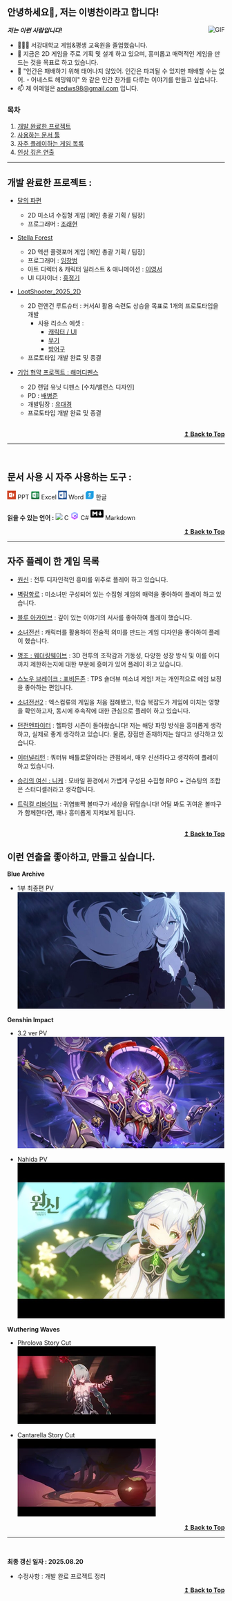 <h2 title="hehehe"> 안녕하세요👋, 저는 이병찬이라고 합니다!</h2>
 
  <img align="right" alt="GIF" src="https://media.giphy.com/media/LmNwrBhejkK9EFP504/giphy.gif" />


***저는 이런 사람입니다!***

- 👨🏽‍💻 서강대학교 게임&평생 교육원을 졸업했습니다.
- 🌱 지금은 2D 게임을 주로 기획 및 설계 하고 있으며, 흥미롭고 매력적인 게임을 만드는 것을 목표로 하고 있습니다.
- 💬 "인간은 패배하기 위해 태어나지 않았어. 인간은 파괴될 수 있지만 패배할 수는 없어. - 어네스트 헤밍웨이" 와 같은 인간 찬가를 다루는 이야기를 만들고 싶습니다.
- 📫 제 이메일은 [aedws98@gmail.com](mailto:aedws98@gmail.com) 입니다.

### 목차
 1. [개발 완료한 프로젝트](#개발-완료한-프로젝트-)<br>
 2. [사용하는 문서 툴](#문서-사용-시-자주-사용하는-도구-)<br>
 3. [자주 플레이하는 게임 목록](#자주-플레이-한-게임-목록)<br>
 4. [인상 깊은 연출](#이런-연출을-좋아하고-만들고-싶습니다)<br>

-----

## **개발 완료한 프로젝트 :**

- [달의 파편](https://drive.google.com/file/d/1_F57CeFbwKo_CsG3QpBL20tzLBatSu4G/view?usp=sharing)
  - 2D 미소녀 수집형 게임 [메인 총괄 기획 / 팀장]
  - 프로그래머 : [조래현](https://github.com/project-narh) <br>

- [Stella Forest](https://drive.google.com/file/d/17hvFrx4CyN_hIBPPRNo11NH3e97FaOR9/view?usp=drive_link)
  - 2D 액션 플랫포머 게임 [메인 총괄 기획 / 팀장]
  - 프로그래머 : [임창범](https://github.com/ckdqja581592)  
  - 아트 디렉터 & 캐릭터 일러스트 & 애니메이션 : [이영서](https://x.com/Takashi__0710?t=0UlmOuHtDp466KzLUVoijA&s=09)
  - UI 디자이너 : [홍정기](https://www.pixiv.net/users/22775264) <br>

- [LootShooter_2025_2D](https://github.com/aedws/LootShooter_2025_2D)
  - 2D 런앤건 루트슈터 : 커서AI 활용 숙련도 상승을 목표로 1개의 프로토타입을 개발
    - 사용 리소스 에셋 :
      - [캐릭터 / UI](https://assetstore.unity.com/packages/2d/undead-survivor-assets-pack-238068)
      - [무기](https://assetstore.unity.com/packages/2d/2d-kit-firearms-weapon-237593)
      - [방어구](https://assetstore.unity.com/packages/2d/gui/icons/110-free-armor-and-jewelry-icons-243902)
  - 프로토타입 개발 완료 및 종결

- [기업 협약 프로젝트 : 해머디펜스]()
  - 2D 랜덤 유닛 디펜스 [수치/밸런스 디자인]
  - PD : [배병준](jaemgoda@gmail.com)
  - 개발팀장 : [유대경](https://github.com/kere0)
  - 프로토타입 개발 완료 및 종결
<br>
<div align="right">
    <b><a href="#-table-of-contents">↥ Back to Top</a></b>
</div>

-----
<br>

## **문서 사용 시 자주 사용하는 도구 :** 

<img src="icon/PowerPoint.png" width="20"> PPT <img src="icon/excel.png" width="20"> Excel
<img src="icon/Word.png" width="20"> Word
<img src="icon/hanword.png" width="20"> 한글

**읽을 수 있는 언어 :**
 <img src="https://img.icons8.com/nolan/96/c.png" width="20"> C
 <img src="icon/csharp.png" width="20"> C# 
 <img src="icon/markdown.svg" width="30"> Markdown
 <br>

<div align="right">
    <b><a href="#-table-of-contents">↥ Back to Top</a></b>
</div>

-----
## **자주 플레이 한 게임 목록** 

  - [원신](https://genshin.hoyoverse.com/ko/home) :
  전투 디자인적인 흥미를 위주로 플레이 하고 있습니다.

  - [벽람항로](https://azurlane.xdg.com/) : 미소녀만 구성되어 있는 수집형 게임의 매력을 좋아하여 플레이 하고 있습니다.

  - [블루 아카이브](https://www.nexongames.co.kr/game/blue_archive.php) : 깊이 있는 이야기의 서사를 좋아하여 플레이 했습니다.

  - [소녀전선](https://www.girlsfrontline.co.kr/) : 캐릭터를 활용하여 전술적 의미를 만드는 게임 디자인을 좋아하여 플레이 했습니다.

  - [명조 : 웨더링웨이브](https://wutheringwaves.kurogames-ads.com/download/?lang=kr&page_id=U0xDwv6dod&&utm_source=pc_googleadwords_int&utm_campaign=search&campaignid=22654876749&adgroupid=183832602154&keyword=%EB%AA%85%EC%A1%B0&device=c&ad_id=757529604959&channel=g&gad_source=1&gad_campaignid=22654876749) : 3D 전투의 조작감과 기동성, 다양한 성장 방식 및 이를 어디까지 제한하는지에 대한 부분에 흥미가 있어 플레이 하고 있습니다.

  - [스노우 브레이크 : 포비든존](https://snowbreak.amazingseasun.com/#/kor?id=1) : TPS 숄더뷰 미소녀 게임! 저는 개인적으로 에임 보정을 좋아하는 편입니다.

  - [소녀전선2](https://gf2.haoplay.com/kr/pcweb/?fuid=ggkrsearch&gad_source=1&gad_campaignid=21822428789) : 엑스컴류의 게임을 처음 접해봤고, 학습 복잡도가 게임에 미치는 영향을 확인하고자, 동시에 후속작에 대한 관심으로 플레이 하고 있습니다.

  - [던전앤파이터](https://df.nexon.com/) : 헬파밍 시즌이 돌아왔습니다! 저는 해당 파밍 방식을 흥미롭게 생각하고, 실제로 좋게 생각하고 있습니다. 물론, 장점만 존재하지는 않다고 생각하고 있습니다.

  - [이터널리턴](https://playeternalreturn.com/main?hl=ko-KR) : 쿼터뷰 배틀로얄이라는 관점에서, 매우 신선하다고 생각하여 플레이 하고 있습니다.

  - [승리의 여신 : 니케](https://nikke-kr.com/) : 모바일 환경에서 가볍게 구성된 수집형 RPG + 건슈팅의 조합은 스터디셀러라고 생각합니다.

  - [트릭컬 리바이브](https://www.trickcal.com/) : 귀염뽀짝 볼따구가 세상을 뒤덮습니다! 어딜 봐도 귀여운 볼따구가 함께한다면, 꽤나 흥미롭게 지켜보게 됩니다.

<br>
<div align="right">
    <b><a href="#-table-of-contents">↥ Back to Top</a></b>
</div>

## **이런 연출을 좋아하고, 만들고 싶습니다.**

**Blue Archive**  
- 1부 최종편 PV
[![icon/blue.png](icon/blue.png)](https://www.youtube.com/watch?v=kbnfrvrhv0M&ab_channel=%EB%B8%94%EB%A3%A8%EC%95%84%EC%B9%B4%EC%9D%B4%EB%B8%8C)  

**Genshin Impact**
- 3.2 ver PV  
[![icon/3.2pv.png](icon/3.2pv.png)](https://www.youtube.com/watch?app=desktop&v=4L5xmU_8Y5w&ab_channel=%EC%9B%90%EC%8B%A0)    

- Nahida PV  
[![icon/nahida_pv.jpg](icon/nahida_pv.jpg)](https://www.youtube.com/watch?app=desktop&v=PjjBCKzD9LE&ab_channel=%EC%9B%90%EC%8B%A0)  

**Wuthering Waves**

- Phrolova Story Cut <br>
[![icon/Phrolova_Story_Cut.webp](icon/Phrolova_Story_Cut.webp)](https://www.youtube.com/watch?v=L64F-vc8lkU)

- Cantarella Story Cut <br>
[![icon/Cantarella_Story_Cut.webp](icon/Cantarella_Story_Cut.webp)](https://www.youtube.com/watch?v=DetT8UDBkZs)

<div align="right">
    <b><a href="#-table-of-contents">↥ Back to Top</a></b>
</div>

-----
<br>

**최종 갱신 일자 : 2025.08.20**
- 수정사항 : 개발 완료 프로젝트 정리

<div align="right">
    <b><a href="#-table-of-contents">↥ Back to Top</a></b>
</div>